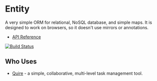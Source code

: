 # Entity

A very simple ORM for relational, NoSQL database, and simple maps. It is designed to work on browsers, so it doesn't use mirrors or annotations.

* [API Reference](http://www.dartdocs.org/documentation/entity/1.0.1)

[![Build Status](https://drone.io/github.com/rikulo/entity/status.png)](https://drone.io/github.com/rikulo/entity/latest)

## Who Uses

* [Quire](https://quire.io) - a simple, collaborative, multi-level task management tool.
